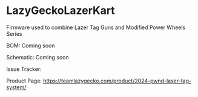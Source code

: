 # LazyGeckoLazerKart
Firmware used to combine Lazer Tag Guns and Modified Power Wheels Series

BOM:
Coming soon

Schematic:
Coming soon

Issue Tracker:



Product Page:
https://teamlazygecko.com/product/2024-pwnd-laser-tag-system/
